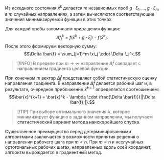 Из исходного состояния $\bar{x}^k$ делается $m$ независимых проб $g \cdot \xi_1, \dots, g \cdot \xi_m$ в $m$ случайных направлениях, а затем вычисляются соответствующие значения минимизируемой функции в этих точках.

Для каждой пробы запоминаем приращения функции:
$$\Delta f_j^k = f(\bar{x}^k + g \cdot \xi_j) - f(\bar{x}^k).$$
После этого формируем векторную сумму:
$$\Delta \bar{f} = \sum_{j=1}^m \xi_j \cdot \Delta f_j^k.$$

> [!INFO] В пределе при $m \rightarrow \infty$ направление $\Delta \bar{f}$ совпадает с направлением градиента целевой функции.

При конечном $m$ вектор $\Delta \bar{f}$ представляет собой статистическую оценку направления градиента. В направлении $\Delta \bar{f}$ делается рабочий шаг и, в результате, очередное приближение $\bar{x}^{k+1}$ определяется соотношением:
$$\bar{x}^{k+1} = \bar{x}^k - \lambda \cdot \frac{\Delta \bar{f}}{||\Delta \bar{f}||}.$$

> [!TIP] При выборе оптимального значения $\lambda$, которое минимизирует функцию в заданном направлении, мы получаем **статистический вариант метода наискорейшего спуска**.

Существенное преимущество перед детерминированными алгоритмами заключается в возможности принятия решения о направлении рабочего шага при $m < n$.
При $m=n$ и неслучайных ортогональных рабочих шагах, направленных вдоль осей координат, алгоритм вырождается в градиентный метод.